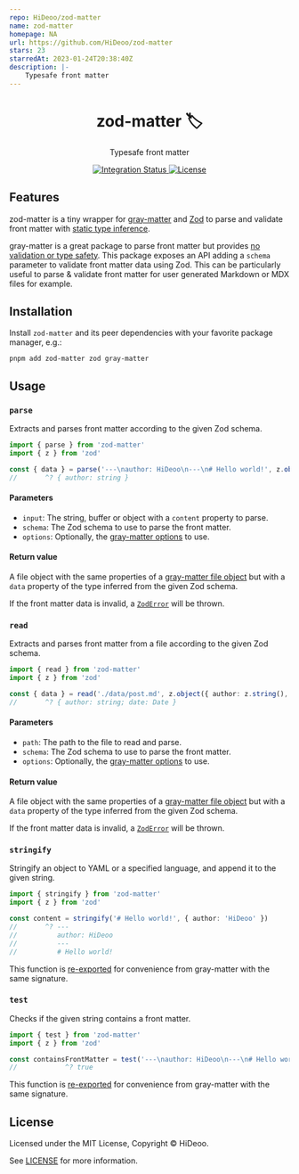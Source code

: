 ```yaml
---
repo: HiDeoo/zod-matter
name: zod-matter
homepage: NA
url: https://github.com/HiDeoo/zod-matter
stars: 23
starredAt: 2023-01-24T20:38:40Z
description: |-
    Typesafe front matter
---
```


<div align="center">
  <h1>zod-matter 🏷️</h1>
  <p>Typesafe front matter</p>
</div>

<div align="center">
  <a href="https://github.com/HiDeoo/zod-matter/actions/workflows/integration.yml">
    <img alt="Integration Status" src="https://github.com/HiDeoo/zod-matter/actions/workflows/integration.yml/badge.svg" />
  </a>
  <a href="https://github.com/HiDeoo/zod-matter/blob/main/LICENSE">
    <img alt="License" src="https://badgen.net/github/license/HiDeoo/zod-matter" />
  </a>
  <br />
</div>

## Features

zod-matter is a tiny wrapper for [gray-matter](https://github.com/jonschlinkert/gray-matter/) and [Zod](https://github.com/colinhacks/zod) to parse and validate front matter with [static type inference](https://www.typescriptlang.org/play?#code/JYWwDg9gTgLgBAbzmAhlAzgUzgXzgMyghDgCIAvCAEwFoQUYZMpSAoUSWROc3AokhWptWAYwgA7dPGASwAV3gBeOAAMaG1ikUALaAC44ACWAARTBAisqDTIYBMABnsBmGo4CM7gKysNNVlYAYmNMABswiDgAd2gwqgBCVlVA8Sl4QkkYAFkGJig4FVQMTAAKVjg4WQUYABoKngA6CAAjACtMURhShAbK7Rg9KENyRukoWQBzUoBKesrKmyYRxqWyub64UVtJ6ABPFfGp2eawGGBJFDDZ+dwZ1nvWTIkcvOZVhhRGgaGnohfcox3ksvms-llAfkPjAvtsmLsoHtAs9XkCoNCvlAUBIqMRWEA).

gray-matter is a great package to parse front matter but provides [no validation or type safety](https://github.com/jonschlinkert/gray-matter/issues/69#issuecomment-454978951). This package exposes an API adding a `schema` parameter to validate front matter data using Zod. This can be particularly useful to parse & validate front matter for user generated Markdown or MDX files for example.

## Installation

Install `zod-matter` and its peer dependencies with your favorite package manager, e.g.:

```shell
pnpm add zod-matter zod gray-matter
```

## Usage

### `parse`

Extracts and parses front matter according to the given Zod schema.

```ts
import { parse } from 'zod-matter'
import { z } from 'zod'

const { data } = parse('---\nauthor: HiDeoo\n---\n# Hello world!', z.object({ author: z.string() }))
//       ^? { author: string }
```

#### Parameters

- `input`: The string, buffer or object with a `content` property to parse.
- `schema`: The Zod schema to use to parse the front matter.
- `options`: Optionally, the [gray-matter options](https://github.com/jonschlinkert/gray-matter/tree/a5726b04f3167fadc764241deb545518c454eb82#options) to use.

#### Return value

A file object with the same properties of a [gray-matter file object](https://github.com/jonschlinkert/gray-matter/tree/a5726b04f3167fadc764241deb545518c454eb82#returned-object) but with a `data` property of the type inferred from the given Zod schema.

If the front matter data is invalid, a [`ZodError`](https://github.com/colinhacks/zod/tree/master#error-handling) will be thrown.

### `read`

Extracts and parses front matter from a file according to the given Zod schema.

```ts
import { read } from 'zod-matter'
import { z } from 'zod'

const { data } = read('./data/post.md', z.object({ author: z.string(), date: z.date() }))
//       ^? { author: string; date: Date }
```

#### Parameters

- `path`: The path to the file to read and parse.
- `schema`: The Zod schema to use to parse the front matter.
- `options`: Optionally, the [gray-matter options](https://github.com/jonschlinkert/gray-matter/tree/a5726b04f3167fadc764241deb545518c454eb82#options) to use.

#### Return value

A file object with the same properties of a [gray-matter file object](https://github.com/jonschlinkert/gray-matter/tree/a5726b04f3167fadc764241deb545518c454eb82#returned-object) but with a `data` property of the type inferred from the given Zod schema.

If the front matter data is invalid, a [`ZodError`](https://github.com/colinhacks/zod/tree/master#error-handling) will be thrown.

### `stringify`

Stringify an object to YAML or a specified language, and append it to the given string.

```ts
import { stringify } from 'zod-matter'
import { z } from 'zod'

const content = stringify('# Hello world!', { author: 'HiDeoo' })
//       ^? ---
//          author: HiDeoo
//          ---
//          # Hello world!
```

This function is [re-exported](https://github.com/jonschlinkert/gray-matter/tree/a5726b04f3167fadc764241deb545518c454eb82#stringify) for convenience from gray-matter with the same signature.

### `test`

Checks if the given string contains a front matter.

```ts
import { test } from 'zod-matter'
import { z } from 'zod'

const containsFrontMatter = test('---\nauthor: HiDeoo\n---\n# Hello world!')
//            ^? true
```

This function is [re-exported](https://github.com/jonschlinkert/gray-matter/tree/a5726b04f3167fadc764241deb545518c454eb82#test) for convenience from gray-matter with the same signature.

## License

Licensed under the MIT License, Copyright © HiDeoo.

See [LICENSE](https://github.com/HiDeoo/zod-matter/blob/main/LICENSE) for more information.

